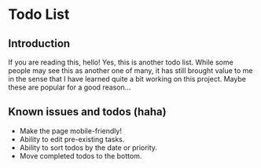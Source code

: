 # Todo List

## Introduction

If you are reading this, hello! Yes, this is another todo list. While some people may see this as another one of many, it has still brought value to me in the sense that I have learned quite a bit working on this project. Maybe these are popular for a good reason...

## Known issues and todos (haha)

- Make the page mobile-friendly!
- Ability to edit pre-existing tasks.
- Ability to sort todos by the date or priority.
- Move completed todos to the bottom.
